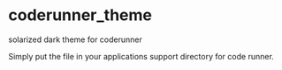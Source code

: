 coderunner_theme
================

solarized dark theme for coderunner

Simply put the file in your applications support directory for code runner.
